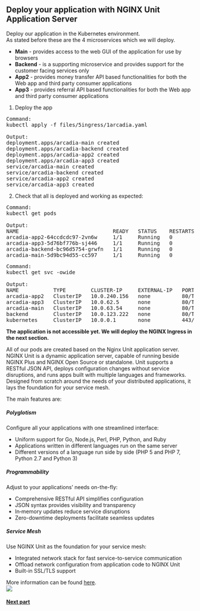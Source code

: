 ## Deploy your application with NGINX Unit Application Server

Deploy our application in the Kubernetes environment.  
As stated before these are the 4 microservices which we will deploy.
- **Main** - provides access to the web GUI of the application for use by browsers
- **Backend** - is a supporting microservice and provides support for the customer facing services only
- **App2** - provides money transfer API based functionalities for both the Web app and third party consumer applications
- **App3** - provides referral API based functionalities for both the Web app and third party consumer applications

1. Deploy the app
<pre>
Command:
kubectl apply -f files/5ingress/1arcadia.yaml

Output:
deployment.apps/arcadia-main created  
deployment.apps/arcadia-backend created  
deployment.apps/arcadia-app2 created  
deployment.apps/arcadia-app3 created  
service/arcadia-main created  
service/arcadia-backend created  
service/arcadia-app2 created  
service/arcadia-app3 created  
</pre>

2. Check that all is deployed and working as expected:  
<pre>
Command:
kubectl get pods

Output:
NAME                              READY   STATUS    RESTARTS   AGE  
arcadia-app2-64ccdcdc97-2vn6w     1/1     Running   0          38s  
arcadia-app3-5d76bf776b-sj446     1/1     Running   0          38s  
arcadia-backend-bc96d5754-grwfn   1/1     Running   0          38s  
arcadia-main-5d9bc94d55-cc597     1/1     Running   0          39s  
</pre>

<pre>
Command:
kubectl get svc -owide

Output:
NAME           TYPE        CLUSTER-IP     EXTERNAL-IP   PORT(S)   AGE   SELECTOR
arcadia-app2   ClusterIP   10.0.240.156   none          80/TCP    23s   app=arcadia-app2
arcadia-app3   ClusterIP   10.0.62.5      none          80/TCP    23s   app=arcadia-app3
arcadia-main   ClusterIP   10.0.63.54     none          80/TCP    24s   app=arcadia-main
backend        ClusterIP   10.0.123.222   none          80/TCP    23s   app=arcadia-backend
kubernetes     ClusterIP   10.0.0.1       none          443/TCP   42m   none 
</pre>

**The application is not accessible yet. We will deploy the NGINX Ingress in the next section.**  

All of our pods are created based on the Nginx Unit application server.
NGINX Unit is a dynamic application server, capable of running beside NGINX Plus and NGINX Open Source or standalone. Unit supports a RESTful JSON API, deploys configuration changes without service disruptions, and runs apps built with multiple languages and frameworks. Designed from scratch around the needs of your distributed applications, it lays the foundation for your service mesh.

The main features are:  
##### Polyglotism
Configure all your applications with one streamlined interface:
- Uniform support for Go, Node.js, Perl, PHP, Python, and Ruby
- Applications written in different languages run on the same server
- Different versions of a language run side by side (PHP 5 and PHP 7, Python 2.7 and Python 3)

##### Programmability
Adjust to your applications’ needs on-the-fly:
- Comprehensive RESTful API simplifies configuration
- JSON syntax provides visibility and transparency
- In‑memory updates reduce service disruptions
- Zero-downtime deployments facilitate seamless updates

##### Service Mesh
Use NGINX Unit as the foundation for your service mesh:
- Integrated network stack for fast service-to-service communication
- Offload network configuration from application code to NGINX Unit
- Built-in SSL/TLS support

More information can be found [here](https://www.nginx.com/products/nginx-unit/#resources).  
![](images/4env.JPG)
#### [Next part](5ingress.md)
